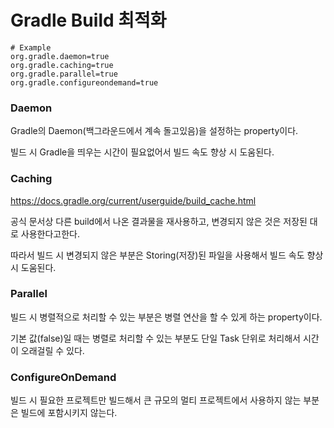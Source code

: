 # Gradle Build 최적화

```properties
# Example
org.gradle.daemon=true
org.gradle.caching=true
org.gradle.parallel=true
org.gradle.configureondemand=true
```

### Daemon

Gradle의 Daemon(백그라운드에서 계속 돌고있음)을 설정하는 property이다.

빌드 시 Gradle을 띄우는 시간이 필요없어서 빌드 속도 향상 시 도움된다.

### Caching

https://docs.gradle.org/current/userguide/build_cache.html

공식 문서상 다른 build에서 나온 결과물을 재사용하고, 변경되지 않은 것은 저장된 대로 사용한다고한다.

따라서 빌드 시 변경되지 않은 부분은 Storing(저장)된 파일을 사용해서 빌드 속도 향상 시 도움된다.

### Parallel

빌드 시 병렬적으로 처리할 수 있는 부분은 병렬 연산을 할 수 있게 하는 property이다.

기본 값(false)일 때는 병렬로 처리할 수 있는 부분도 단일 Task 단위로 처리해서 시간이 오래걸릴 수 있다.

### ConfigureOnDemand

빌드 시 필요한 프로젝트만 빌드해서 큰 규모의 멀티 프로젝트에서 사용하지 않는 부분은 빌드에 포함시키지 않는다.

